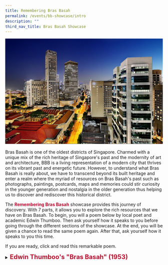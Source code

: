 ```yaml
---
title: Remembering Bras Basah
permalink: /events/bb-showcase/intro
description: ""
third_nav_title: Bras Basah Showcase
---
```

![Alt text for image on Isomer site](/images/sample-bb-showcase-landing.jpg)

Bras Basah is one of the oldest districts of Singapore. Charmed with a unique mix of the rich heritage of Singapore's past and the modernity of art and architecture, BBB is a living representation of a modern city that thrives on its vibrant past and energetic future. However, to understand what Bras Basah is really about, we have to transcend beyond its built heritage and enter a realm where the myriad of resources on Bras Basah's past such as photographs, paintings, postcards, maps and memories could stir curiosity in the younger generation and nostalgia in the older generation thus helping us to discover and rediscover this historical district.

The <span style="font-weight: 700; color:#BA0C2F">Remembering Bras Basah</span> showcase provides this journey of discovery. With 7 parts, it allows you to explore the rich resources that we have on Bras Basah. To begin, you will a poem below by local poet and academic Edwin Thumboo. Then ask yourself how it speaks to you before going through the different sections of the showcase. At the end, you will be given a chance to read the same poem again. After that, ask yourself how it speaks to you this time.

If you are ready, click and read this remarkable poem.

<details>
<summary><span style="font-weight: 700; font-size: 20px; font-style: normal; color:#BA0C2F">Edwin Thumboo's "Bras Basah" (1953)</span></summary>
<br>
<span style="font-weight: 400; font-size: 20px; font-style: normal; color:#353839">Where the first Rendezvous brooded
<br>By a row of old shophouses, since sadly slain,
<br>A special road began. A point of colonial
<br>Confluence: Dhoby Ghaut, the YWCA with
<br>Manicured tennis lawns for memsahibs who
<br>Then took tea and scones. Across a Shell kiosk
<br>Where Papa parked his Austin Seven, then off
<br>To Hock Hoe’s for piston rods and Radex
<br>
<br>Think of the names: Dhoby Ghaut, Prinsep St,
<br>The three Cathays, a name the Lokes made
<br>Famous: resplendent building, our tallest then;
<br>Fantastic camera shop; and that popular Store
<br>Where Rudy’s wife, petite, temporarily demure,
<br>Quietly assessed her customers as she held her
<br>Intelligence above show-cases. Two doors away,
<br>Heng, increasingly called Mr, sold German cameras
<br>To Japanese sailors, was en route to a partnership.
<br>
<br>And the bookshops full of stuff: Penguin New 
<br>Writing to Palgrave’s G-Treasury; Q’s Oxford 
<br>Anthology, a blue spine among mouldy issues 
<br>Of The Wide World where imperial dreams, 
<br>The White man’s burden trudged across Asia and
<br>Africa, up Ruwenzori’s mist and moon, then down
<br>The Brahmaputra. Mainly first-hand accounts, 
<br>Direct, unshorn, marching against superstition.
<br>Plain narratives rising in majesty, in power, art.
<br>No cute theory of the Other. Only them natives.
<br>
<br>And the Rendezvous after school; affordable.
<br>The man with the mole, ladle in hand, presided,
<br>Holding the extra spoonful, balanced fate,deciding
<br>If he liked you. Two doors away Simon Ong’s
<br>Family shop of fishing tackle, Winchester torches,
<br>Knives of Solingen steel. Outside, a Woodsville tram,
<br>Full of St Andrew boys, swings around the corner,
<br>Tires squealing.
<br>
<br>Standing there, the world grew,
<br>Bit by bit, seemed different with each fresh vantage
<br>Shift in weather; hormonal stir, sweet unknowing;
<br>An ache that knew no words; a quickly passing mouth.
<br>As eyes caught more lit with sensuous guilt, when 
<br>Curves beneath Convent uniforms heaved and turned
<br>With the mind’s proposal, the rainbow’s ripening,
<br>As thoughts fingered image, each chance encounter.
<br>Experience became a word as Life cease to be simple.
<br>

</span>
	
</details>